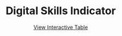 <h1 align="center"> Digital Skills Indicator </h1>

<p align="center">
  <a href="/2024/2024-08-22/20240822_table.html" target="_blank">View Interactive Table</a>
</p>

